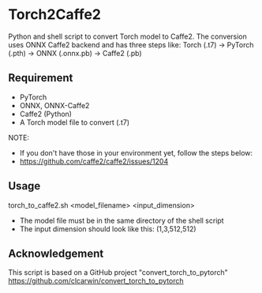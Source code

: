 # Torch2Caffe2

Python and shell script to convert Torch model to Caffe2.
The conversion uses ONNX Caffe2 backend and has three steps like:
Torch (.t7) -> PyTorch (.pth) -> ONNX (.onnx.pb) -> Caffe2 (.pb)

## Requirement

* PyTorch
* ONNX, ONNX-Caffe2
* Caffe2 (Python)
* A Torch model file to convert (.t7)

NOTE:
* If you don't have those in your environment yet, follow the steps below:
* https://github.com/caffe2/caffe2/issues/1204

## Usage

  torch_to_caffe2.sh <model_filename> <input_dimension>

* The model file must be in the same directory of the shell script
* The input dimension should look like this: (1,3,512,512)

## Acknowledgement

This script is based on a GitHub project "convert_torch_to_pytorch"
https://github.com/clcarwin/convert_torch_to_pytorch

